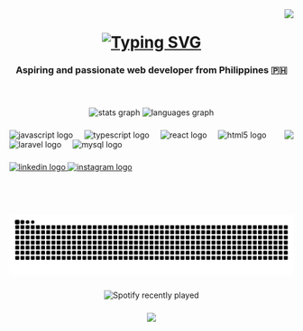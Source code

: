 <img align="right" src ='"https://visitor-badge.laobi.icu/badge?page_id=jamlmao.visitor-badge&left_color=%2914281D&right_color=%29355834"'/>

<h1 align="center" >
 <a href="https://git.io/typing-svg">
   <img align="center" src="https://readme-typing-svg.demolab.com?font=Roboto+Condensed&size=35&center=true&v-Center=true&pause=1000&color=4E9C71&width=500&height=70&lines=%F0%9F%91%8B+hello world!;Jam+is+here+%F0%9F%98%84" alt="Typing SVG" />
 </a>
</h1>

<h3 align = "center"> Aspiring and passionate web developer from Philippines 🇵🇭 </h3>
<br/>

###

<div align="center">
  <img src="https://github-readme-stats.vercel.app/api?username=jamlmao&hide_title=false&hide_rank=false&show_icons=true&include_all_commits=true&count_private=true&disable_animations=false&theme=dracula&locale=en&hide_border=false" height="150" alt="stats graph"  />
  <img src="https://github-readme-stats.vercel.app/api/top-langs?username=jamlmao&locale=en&hide_title=false&layout=compact&card_width=320&langs_count=5&theme=dracula&hide_border=false" height="150" alt="languages graph"  />
</div>

###

<img align="right" height="150" src="https://media.giphy.com/media/JqmupuTVZYaQX5s094/giphy.gif?cid=790b7611wmn1izzpkn8dqbsqhrxkd7bqysxnsw8e1izm7mpf&ep=v1_gifs_search&rid=giphy.gif&ct=g"  />

###

<div align="left">
  <img src="https://cdn.jsdelivr.net/gh/devicons/devicon/icons/javascript/javascript-original.svg" height="30" alt="javascript logo"  />
  <img width="12" />
  <img src="https://cdn.jsdelivr.net/gh/devicons/devicon/icons/typescript/typescript-original.svg" height="30" alt="typescript logo"  />
  <img width="12" />
  <img src="https://cdn.jsdelivr.net/gh/devicons/devicon/icons/react/react-original.svg" height="30" alt="react logo"  />
  <img width="12" />
  <img src="https://cdn.jsdelivr.net/gh/devicons/devicon/icons/html5/html5-original.svg" height="30" alt="html5 logo"  />
  <img width="12" />
  <img src="https://cdn.jsdelivr.net/gh/devicons/devicon/icons/laravel/laravel-original.svg" height="30" alt="laravel logo"  />
  <img width="12" />
  <img src="https://cdn.jsdelivr.net/gh/devicons/devicon/icons/mysql/mysql-original.svg" height="30" alt="mysql logo"  />
</div>

###

<div align="left">
  <a href="https://www.linkedin.com/in/john-rome-agustin-05505b2a3/" target="_blank">
    <img src="https://img.shields.io/static/v1?message=LinkedIn&logo=linkedin&label=&color=0077B5&logoColor=white&labelColor=&style=for-the-badge" height="35" alt="linkedin logo"  />
  </a>
  <a href="https://www.instagram.com/jamlmao_/" target="_blank">
    <img src="https://img.shields.io/static/v1?message=Instagram&logo=instagram&label=&color=E4405F&logoColor=white&labelColor=&style=for-the-badge" height="35" alt="instagram logo"  />
  </a>
</div>

###

<br clear="both">

<img src="https://raw.githubusercontent.com/jamlmao/jamlmao/output/snake.svg" alt="Snake animation" />

###

<div align="center">
  <img src="https://spotify-recently-played-readme.vercel.app/user=r6phnqclx6o0esk4tj5daslyl" alt="Spotify recently played"  />
</div>

###

<div align="center">
  <img src="https://profile-counter.glitch.me/jamlmao/count.svg?"  />
</div>

###
